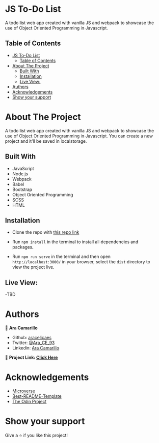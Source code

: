 # JS To-Do List
A todo list web app created with vanilla JS and webpack to showcase the use of Object Oriented Programming in Javascript.

<!-- TABLE OF CONTENTS -->
## Table of Contents
- [JS To-Do List](#js-to-do-list)
  - [Table of Contents](#table-of-contents)
- [About The Project](#about-the-project)
  - [Built With](#built-with)
  - [Installation](#installation)
  - [Live View:](#live-view)
- [Authors](#authors)
- [Acknowledgements](#acknowledgements)
- [Show your support](#show-your-support)
<!-- ABOUT THE PROJECT -->
# About The Project
A todo list web app created with vanilla JS and webpack to showcase the use of Object Oriented Programming in Javascript. You can create a new project and it'll be saved in localstorage.

## Built With

  * JavaScript
  *  Node.js
  *  Webpack
  *  Babel
  *  Bootstrap
  *  Object Oriented Programming
  *  SCSS
  *  HTML

## Installation
* Clone the repo with [this repo link](https://github.com/aracelicaes/js-ToDo-List/tree/feature/toDo)

* Run `npm install` in the terminal to install all dependencies and packages.

* Run `npm run serve` in the terminal and then open `http://localhost:3000/` in your browser, select the `dist` directory to view the project live.

## Live View:

-TBD

<!-- CONTACT -->
# Authors
👤 **Ara Camarillo**

- Github: [aracelicaes](https://github.com/aracelicaes)
- Twitter: [@Ara_CE_93](https://twitter.com/Ara_CE_93)
- Linkedin: [Ara Camarillo](www.linkedin.com/in/ara-camarillo)

📄 **Project Link: [Click Here](https://github.com/aracelicaes/js-ToDo-List/tree/feature/toDo)**

<!-- ACKNOWLEDGEMENTS -->
# Acknowledgements

- [Microverse](https://microverse.org)
- [Best-README-Template](https://github.com/othneildrew/Best-README-Template)
- [The Odin Project](https://www.theodinproject.com/paths/full-stack-javascript/courses/javascript/lessons/restaurant-page)
# Show your support

Give a ⭐️ if you like this project!
